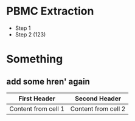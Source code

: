 # PBMC Extraction

* Step 1 
* Step 2 (123)

# Something
## add some hren' again

First Header | Second Header
------------ | -------------
Content from cell 1 | Content from cell 2

